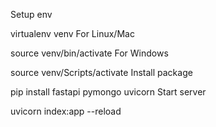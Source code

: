 Setup env

virtualenv venv
For Linux/Mac

source venv/bin/activate
For Windows

source venv/Scripts/activate
Install package

pip install fastapi pymongo uvicorn
Start server

uvicorn index:app --reload
